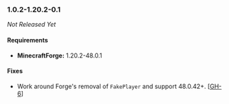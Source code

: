 ### 1.0.2-1.20.2-0.1

_Not Released Yet_

#### Requirements
- **MinecraftForge:** 1.20.2-48.0.1

#### Fixes

- Work around Forge's removal of `FakePlayer` and support 48.0.42+. [[GH-6](https://github.com/TheMrMilchmann/TheFenceUnleashed/issues/6)]